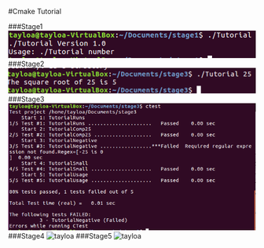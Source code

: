 #Cmake Tutorial

###Stage1
![tayloa](images/cmake_stage1.png)
###Stage2
![tayloa](images/cmake_stage2.png)
###Stage3
![tayloa](images/cmake_stage3.png)
###Stage4
![tayloa](images/cmake_stage4.png)
###Stage5
![tayloa](images/cmake_stage5.png)
